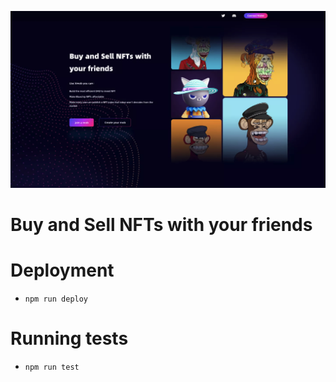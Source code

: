 ![](./xmob.png)

# Buy and Sell NFTs with your friends

# Deployment
* `npm run deploy` 

# Running tests
* `npm run test`